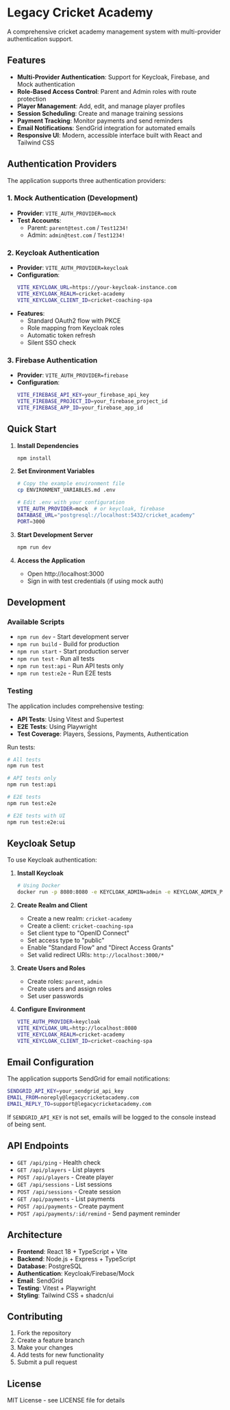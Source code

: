 # Legacy Cricket Academy

A comprehensive cricket academy management system with multi-provider authentication support.

## Features

- **Multi-Provider Authentication**: Support for Keycloak, Firebase, and Mock authentication
- **Role-Based Access Control**: Parent and Admin roles with route protection
- **Player Management**: Add, edit, and manage player profiles
- **Session Scheduling**: Create and manage training sessions
- **Payment Tracking**: Monitor payments and send reminders
- **Email Notifications**: SendGrid integration for automated emails
- **Responsive UI**: Modern, accessible interface built with React and Tailwind CSS

## Authentication Providers

The application supports three authentication providers:

### 1. Mock Authentication (Development)
- **Provider**: `VITE_AUTH_PROVIDER=mock`
- **Test Accounts**:
  - Parent: `parent@test.com` / `Test1234!`
  - Admin: `admin@test.com` / `Test1234!`

### 2. Keycloak Authentication
- **Provider**: `VITE_AUTH_PROVIDER=keycloak`
- **Configuration**:
  ```bash
  VITE_KEYCLOAK_URL=https://your-keycloak-instance.com
  VITE_KEYCLOAK_REALM=cricket-academy
  VITE_KEYCLOAK_CLIENT_ID=cricket-coaching-spa
  ```
- **Features**:
  - Standard OAuth2 flow with PKCE
  - Role mapping from Keycloak roles
  - Automatic token refresh
  - Silent SSO check

### 3. Firebase Authentication
- **Provider**: `VITE_AUTH_PROVIDER=firebase`
- **Configuration**:
  ```bash
  VITE_FIREBASE_API_KEY=your_firebase_api_key
  VITE_FIREBASE_PROJECT_ID=your_firebase_project_id
  VITE_FIREBASE_APP_ID=your_firebase_app_id
  ```

## Quick Start

1. **Install Dependencies**
   ```bash
   npm install
   ```

2. **Set Environment Variables**
   ```bash
   # Copy the example environment file
   cp ENVIRONMENT_VARIABLES.md .env
   
   # Edit .env with your configuration
   VITE_AUTH_PROVIDER=mock  # or keycloak, firebase
   DATABASE_URL="postgresql://localhost:5432/cricket_academy"
   PORT=3000
   ```

3. **Start Development Server**
   ```bash
   npm run dev
   ```

4. **Access the Application**
   - Open http://localhost:3000
   - Sign in with test credentials (if using mock auth)

## Development

### Available Scripts

- `npm run dev` - Start development server
- `npm run build` - Build for production
- `npm run start` - Start production server
- `npm run test` - Run all tests
- `npm run test:api` - Run API tests only
- `npm run test:e2e` - Run E2E tests

### Testing

The application includes comprehensive testing:

- **API Tests**: Using Vitest and Supertest
- **E2E Tests**: Using Playwright
- **Test Coverage**: Players, Sessions, Payments, Authentication

Run tests:
```bash
# All tests
npm run test

# API tests only
npm run test:api

# E2E tests
npm run test:e2e

# E2E tests with UI
npm run test:e2e:ui
```

## Keycloak Setup

To use Keycloak authentication:

1. **Install Keycloak**
   ```bash
   # Using Docker
   docker run -p 8080:8080 -e KEYCLOAK_ADMIN=admin -e KEYCLOAK_ADMIN_PASSWORD=admin quay.io/keycloak/keycloak:latest start-dev
   ```

2. **Create Realm and Client**
   - Create a new realm: `cricket-academy`
   - Create a client: `cricket-coaching-spa`
   - Set client type to "OpenID Connect"
   - Set access type to "public"
   - Enable "Standard Flow" and "Direct Access Grants"
   - Set valid redirect URIs: `http://localhost:3000/*`

3. **Create Users and Roles**
   - Create roles: `parent`, `admin`
   - Create users and assign roles
   - Set user passwords

4. **Configure Environment**
   ```bash
   VITE_AUTH_PROVIDER=keycloak
   VITE_KEYCLOAK_URL=http://localhost:8080
   VITE_KEYCLOAK_REALM=cricket-academy
   VITE_KEYCLOAK_CLIENT_ID=cricket-coaching-spa
   ```

## Email Configuration

The application supports SendGrid for email notifications:

```bash
SENDGRID_API_KEY=your_sendgrid_api_key
EMAIL_FROM=noreply@legacycricketacademy.com
EMAIL_REPLY_TO=support@legacycricketacademy.com
```

If `SENDGRID_API_KEY` is not set, emails will be logged to the console instead of being sent.

## API Endpoints

- `GET /api/ping` - Health check
- `GET /api/players` - List players
- `POST /api/players` - Create player
- `GET /api/sessions` - List sessions
- `POST /api/sessions` - Create session
- `GET /api/payments` - List payments
- `POST /api/payments` - Create payment
- `POST /api/payments/:id/remind` - Send payment reminder

## Architecture

- **Frontend**: React 18 + TypeScript + Vite
- **Backend**: Node.js + Express + TypeScript
- **Database**: PostgreSQL
- **Authentication**: Keycloak/Firebase/Mock
- **Email**: SendGrid
- **Testing**: Vitest + Playwright
- **Styling**: Tailwind CSS + shadcn/ui

## Contributing

1. Fork the repository
2. Create a feature branch
3. Make your changes
4. Add tests for new functionality
5. Submit a pull request

## License

MIT License - see LICENSE file for details
